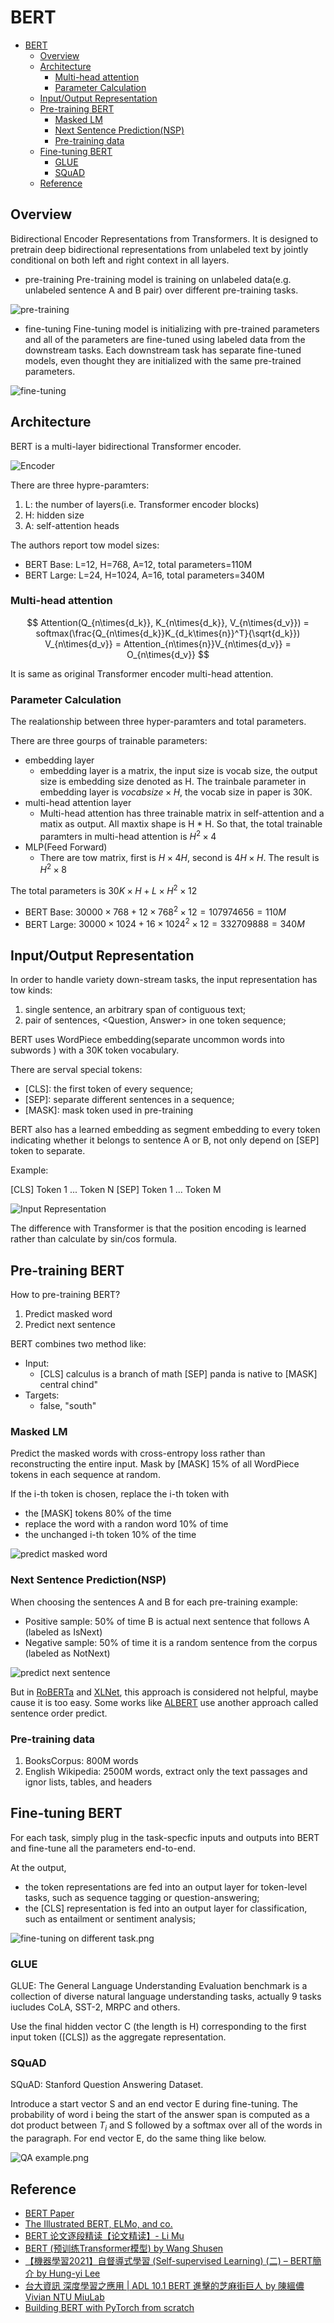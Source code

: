 # BERT

- [BERT](#bert)
  - [Overview](#overview)
  - [Architecture](#architecture)
    - [Multi-head attention](#multi-head-attention)
    - [Parameter Calculation](#parameter-calculation)
  - [Input/Output Representation](#inputoutput-representation)
  - [Pre-training BERT](#pre-training-bert)
    - [Masked LM](#masked-lm)
    - [Next Sentence Prediction(NSP)](#next-sentence-predictionnsp)
    - [Pre-training data](#pre-training-data)
  - [Fine-tuning BERT](#fine-tuning-bert)
    - [GLUE](#glue)
    - [SQuAD](#squad)
  - [Reference](#reference)

## Overview

Bidirectional Encoder Representations from Transformers. It is designed to pretrain deep bidirectional representations from unlabeled text by jointly conditional on both left and right context in all layers.

- pre-training
Pre-training model is training on unlabeled data(e.g. unlabeled sentence A and B pair) over different pre-training tasks.

![pre-training](./.images/pre-training.png)

- fine-tuning
Fine-tuning model is initializing with pre-trained parameters and all of the parameters are fine-tuned using labeled data from the downstream tasks. Each downstream task has separate fine-tuned models, even thought they are initialized with the same pre-trained parameters.

![fine-tuning](./.images/fine-tuning.png)

## Architecture

BERT is a multi-layer bidirectional Transformer encoder.

![Encoder](./.images/Encoder.PNG)

There are three hypre-paramters:
1. L: the number of layers(i.e. Transformer encoder blocks)
2. H: hidden size
3. A: self-attention heads

The authors report tow model sizes:
- BERT Base: L=12, H=768, A=12, total parameters=110M
- BERT Large: L=24, H=1024, A=16, total parameters=340M

### Multi-head attention

$$
Attention(Q_{n\times{d_k}}, K_{n\times{d_k}}, V_{n\times{d_v}}) = softmax(\frac{Q_{n\times{d_k}}K_{d_k\times{n}}^T}{\sqrt{d_k}}) V_{n\times{d_v}} = Attention_{n\times{n}}V_{n\times{d_v}} = O_{n\times{d_v}}
$$

It is same as original Transformer encoder multi-head attention.

### Parameter Calculation

The realationship between three hyper-paramters and total parameters.

There are three gourps of trainable parameters:

- embedding layer
  - embedding layer is a matrix, the input size is vocab size, the output size is embedding size denoted as H. The trainbale parameter in embedding layer is $vocab size \times H$, the vocab size in paper is 30K.
- multi-head attention layer
  - Multi-head attention has three trainable matrix in self-attention and a matix as output. All maxtix shape is H * H. So that, the total trainable paramters in multi-head attention is $H^2\times4$
- MLP(Feed Forward)
  - There are tow matrix, first is $H \times 4H$, second is $4H \times H$. The result is $H^2 \times 8$

The total parameters is $30K \times H + L \times H^2 \times 12$

- BERT Base: $30000 \times 768 + 12 \times 768^2 \times 12 = 107974656 = 110M$
- BERT Large: $30000 \times 1024 + 16 \times 1024^2 \times 12 = 332709888 = 340M$

## Input/Output Representation

In order to handle variety down-stream tasks, the input representation has tow kinds:
1. single sentence, an arbitrary span of contiguous text;
2. pair of sentences, <Question, Answer> in one token sequence;

BERT uses WordPiece embedding(separate uncommon words into subwords ) with a 30K token vocabulary.

There are serval special tokens:
- [CLS]: the first token of every sequence;
- [SEP]: separate different sentences in a sequence;
- [MASK]: mask token used in pre-training

BERT also has a learned embedding as segment embedding to every token indicating whether it belongs to sentence A or B, not only depend on [SEP] token to separate.

Example:

[CLS] Token 1 ... Token N [SEP] Token 1 ... Token M

![Input Representation](./.images/Input%20Representation.png)

The difference with Transformer is that the position encoding is learned rather than calculate by sin/cos formula.

## Pre-training BERT

How to pre-training BERT?
1. Predict masked word
2. Predict next sentence

BERT combines two method like: 
- Input:
  - [CLS] calculus is a branch of math [SEP] panda is native to [MASK] central chind"
- Targets:
  - false, "south"

### Masked LM

Predict the masked words with cross-entropy loss rather than reconstructing the entire input. Mask by [MASK] 15% of all WordPiece tokens in each sequence at random.

If the i-th token is chosen, replace the i-th token with
- the [MASK] tokens 80% of the time
- replace the word with a randon word 10% of time
- the unchanged i-th token 10% of the time

![predict masked word](./.images/predict%20masked%20word.png)

### Next Sentence Prediction(NSP)

When choosing the sentences A and B for each pre-training example:
- Positive sample: 50% of time B is actual next sentence that follows A (labeled as IsNext)
- Negative sample: 50% of time it is a random sentence from the corpus (labeled as NotNext)

![predict next sentence](./.images/predict%20next%20sentence.png)

But in [RoBERTa](https://arxiv.org/abs/1907.11692) and [XLNet](https://arxiv.org/abs/1906.08237), this approach is considered not helpful, maybe cause it is too easy. Some works like [ALBERT](https://arxiv.org/abs/1909.11942) use another approach called sentence order predict.

### Pre-training data

1. BooksCorpus: 800M words
2. English Wikipedia: 2500M words, extract only the text passages and ignor lists, tables, and headers

## Fine-tuning BERT

For each task, simply plug in the task-specfic inputs and outputs into BERT and fine-tune all the parameters end-to-end.

At the output,
- the token representations are fed into an output layer for token-level tasks, such as sequence tagging or question-answering;
- the [CLS] representation is fed into an output layer for classification, such as entailment or sentiment analysis;

![fine-tuning on different task.png](./.images/fine-tuning%20on%20different%20task.png)

### GLUE

GLUE: The General Language Understanding Evaluation benchmark is a collection of diverse natural language understanding tasks, actually 9 tasks iucludes CoLA, SST-2, MRPC and others.

Use the final hidden vector C (the length is H) corresponding to the first input token ([CLS]) as the aggregate representation.

### SQuAD

SQuAD: Stanford Question Answering Dataset.

Introduce a start vector S and an end vector E during fine-tuning. The probability of word i being the start of the answer span is computed as a dot product between $T_i$ and S followed by a softmax over all of the words in the paragraph. For end vector E, do the same thing like below.

![QA example.png](./.images/QA%20example.png)

## Reference

- [BERT Paper]([extension://oikmahiipjniocckomdccmplodldodja/pdf-viewer/web/viewer.html?file=https%3A%2F%2Faclanthology.org%2FN19-1423.pdf](https://arxiv.org/abs/1810.04805))
- [The Illustrated BERT, ELMo, and co.](https://jalammar.github.io/illustrated-bert/)
- [BERT 论文逐段精读【论文精读】- Li Mu ](https://www.bilibili.com/video/BV1PL411M7eQ/?share_source=copy_web&vd_source=3157022a9ba8a59e9a2cac56650df970)
- [BERT (预训练Transformer模型) by Wang Shusen](https://youtu.be/UlC6AjQWao8?si=i2AqejsiNZjFGkJi)
- [【機器學習2021】自督導式學習 (Self-supervised Learning) (二) – BERT簡介 by Hung-yi Lee](https://youtu.be/gh0hewYkjgo?si=YfGVFwq7JYXLjBQA)
- [台大資訊 深度學習之應用 | ADL 10.1 BERT 進擊的芝麻街巨人 by 陳縕儂 Vivian NTU MiuLab](https://youtu.be/XS44fSQP0-E?si=xC9psSQ8NIhT-cNZ)
- [Building BERT with PyTorch from scratch](https://coaxsoft.com/blog/building-bert-with-pytorch-from-scratch)
